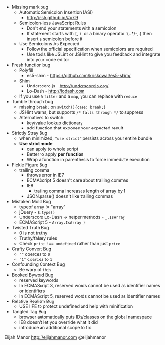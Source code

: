 * Missing mark bug
	* Automatic Semicolon Insertion (ASI)
		* http://es5.github.io/#x7.9
	* Semicolon-less JavaScript Rules
		* Don't end your statements with a semicolon
		* If statement starts with `[`, `(`, or a binary operator `(+*/-,.) then insert a semicolon before it
	* Use Semicolons As Expected
		* Follow the official specification when semicolons are required
		* Use tools like JSLint or JSHint to give you feedback and integrate into your code editor
* Fresh function bug
	* Polyfill
		* es5-shim - https://github.com/kriskowal/es5-shim/
	* Shim
		* Underscore.js - http://underscorejs.org/
		* Lo-Dash - http://lodash.com
	* If you use a `filter` and a `map`, you can replace with `reduce`
* Tumble through bug
	* missing `break;` on `switch(){case: break;}`
	* JSHint warns, but supports `/* falls through */` to suppress 
	* Alternatives to switch:
		* key/value lookup dictionary
		* add function that exposes your expected result
* Strictly Stray Bug
	* when minimized, `"use strict"` persists across your entire bundle
	* **Use strict mode**
		* can apply to whole script
		* Better to apply **per function**
		* Wrap a function in parenthesis to force immediate execution
* Fickle Figure Bug
	* trailing comma
		* throws error in IE7
		* ECMAScript 5 doesn't care about trailing commas
		* IE8
			* trailing comma increases length of array by 1
		* JSON.parse() doesn't like trailing commas
* Mistaken Mold Bug
	* typeof array != "array"
	* jQuery - `$.type()`
	* Underscore Lo-Dash -> helper methods - `_.IsArray`
	* ECMAScript 5 - `Array.IsArray()`
* Twisted Truth Bug
	* 0 is not truthy
	* Truthy/falsey rules
	* Check `price !== undefined` rather than just `price`
* Crafty Convert Bug
	* `""` coerces to `0`
	* `"1"` coerces to `1`
* Confounding Context Bug
	* Be wary of `this`
* Booked Byword Bug
	* reserved keywords
	* In ECMAScript 3, reserved words cannot be used as identifier names or identifiers
	* In ECMAScript 5, reserved words cannot be used as identifier names
* Relative Realism Bug
	* USE IIFE to protect undefined and help with minification
* Tangled Tag Bug
	* browser automatically puts IDs/classes on the global namespace
	* IE8 doesn't let you override what it did
	* introduce an additional scope to fix

Elijah Manor
http://elijahmanor.com
@elijahmanor